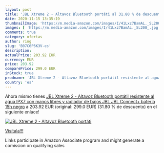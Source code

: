 ```yaml
---
layout: post
title: 'JBL Xtreme 2 - Altavoz Bluetooth portáti al 31.80 % de descuento'
date: 2020-11-15 13:35:19
thumbnailImage: 'https://m.media-amazon.com/images/I/41Lxz7BamAL._SL200_.jpg'
images: [ 'https://m.media-amazon.com/images/I/41Lxz7BamAL._SL200_.jpg' ]
comments: true
category: ofertas
author: ring
slug: 'B07C6P5K3V-es'
description:
actualPrice: 203.92 EUR
currency: EUR
price: 203.92
comparePrice: 299.0 EUR
inStock: true
prodname: 'JBL Xtreme 2 - Altavoz Bluetooth portátil resistente al agua  IPX7  con manos libres y radiador de bajos JBL  JBL Connect+  batería 15h  negro'
country: 'es'
---
```


Ahora mismo tienes [JBL Xtreme 2 - Altavoz Bluetooth portátil resistente al agua  IPX7  con manos libres y radiador de bajos JBL  JBL Connect+  batería 15h  negro](https://www.amazon.es/dp/B07C6P5K3V/?tag=tolees-21) a 203.92 EUR (original: 299.0 EUR) (31.80 %  de descuento) en el siguiente enlace!

[![JBL Xtreme 2 - Altavoz Bluetooth portáti](https://m.media-amazon.com/images/I/41Lxz7BamAL._SL200_.jpg)](https://www.amazon.es/dp/B07C6P5K3V/?tag=tolees-21)

[Visítala!!!](https://www.amazon.es/dp/B07C6P5K3V/?tag=tolees-21)

Links participate in Amazon Associate program and might generate a comission on qualifying sales
